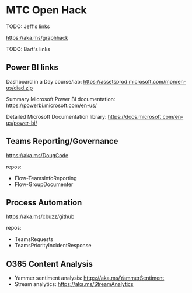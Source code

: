 # MTC Open Hack

TODO: Jeff's links

https://aka.ms/graphhack

TODO: Bart's links

## Power BI links
  Dashboard in a Day course/lab: https://assetsprod.microsoft.com/mpn/en-us/diad.zip 
  
  Summary Microsoft Power BI documentation: https://powerbi.microsoft.com/en-us/
  
  Detailed Microsoft Documentation library:  https://docs.microsoft.com/en-us/power-bi/

## Teams Reporting/Governance
https://aka.ms/DougCode

repos:
- Flow-TeamsInfoReporting
- Flow-GroupDocumenter

## Process Automation
https://aka.ms/cbuzz/github

repos:
- TeamsRequests
- TeamsPriorityIncidentResponse

## O365 Content Analysis
- Yammer sentiment analysis: https://aka.ms/YammerSentiment
- Stream analytics: https://aka.ms/StreamAnalytics

